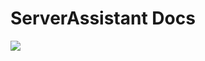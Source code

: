 # ServerAssistant Docs

<a href="https://top.gg/bot/1157823358801551360">
  <img src="https://top.gg/api/widget/1157823358801551360.svg">
</a>
